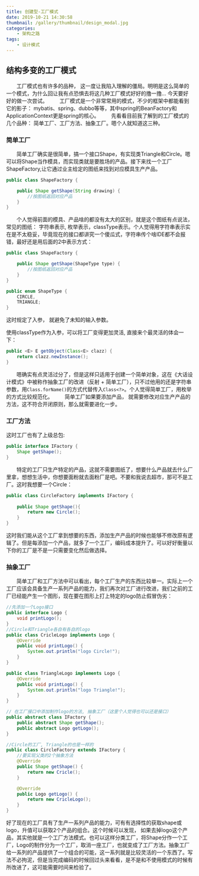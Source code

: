 ```yaml
---
title: 创建型-工厂模式
date: 2019-10-21 14:30:58
thumbnail: /gallery/thumbnail/design_modal.jpg
categories:
    - 架构之路
tags:
    - 设计模式
---
```


## 结构多变的工厂模式

&emsp;&emsp;工厂模式也有许多的品种， 这一度让我陷入理解的僵局。明明是这么简单的一个模式，为什么回让我有点恐惧去将这几种工厂模式好好的撸一撸... 今天要好好的做一次尝试。
&emsp;&emsp;工厂模式是一个非常常用的模式，不少的框架中都能看到它的影子： mybatis、spring、dubbo等等，其中spring的BeanFactory和ApplicationContext更是spring的核心。
&emsp;&emsp;先看看目前我了解到的工厂模式的几个品种： 简单工厂、工厂方法、抽象工厂。嗯个人就知道这三种。

<!-- more -->

### 简单工厂

&emsp;&emsp;简单工厂确实是很简单，搞一个接口Shape，有实现类Triangle和Circle。嗯可以将Shape当作模具，而实现类就是要胜场的产品。接下来找一个工厂ShapeFactory,让它通过业主给定的图纸来找到对应模具生产产品。
``` java
public class ShapeFactory {

    public Shape getShape(String drawing) {
        //按图纸返回对应产品
    }
}

```
&emsp;&emsp;个人觉得前面的模具、产品啥的都没有太大的区别，就是这个图纸有点说法，常见的图纸： 字符串表示, 枚举表示，classType表示。个人觉得用字符串表示实在是不太稳妥，毕竟现在的接口都讲究一个傻瓜式，字符串传个啥IDE都不会报错，最好还是用后面的2中表示方式：
``` java
public class ShapeFactory {

    public Shape getShape(ShapeType type) {
        //按图纸返回对应产品
    }
}

public enum ShapeType {
    CIRCLE,
    TRIANGLE;
}

```
这时规定了入参， 就避免了未知的输入参数。

使用classType作为入参，可以将工厂变得更加灵活, 直接来个最灵活的体会一下：
``` java
public <E> E getObject(Class<E> clazz) {
    return clazz.newInstance();
}
```
&emsp;&emsp;嗯确实有点灵活过分了，但是这样只适用于创建一个简单对象，这在《大话设计模式》中被称作抽象工厂的改进（反射 + 简单工厂），只不过他用的还是字符串参数，用`Class.forName()`的方式代替传入`Class<?>`。个人觉得简单工厂，用枚举的方式比较规范化。
&emsp;&emsp;简单工厂如果要添加产品， 就需要修改对应生产产品的方法，这不符合开闭原则，那么就需要进化一步。

### 工厂方法

这时工厂也有了上级总包:
``` java
public interface IFactory {
    Shape getShape();
}
```
&emsp;&emsp;特定的工厂只生产特定的产品，这就不需要图纸了，想要什么产品就去什么厂里拿，想想生活中，你想要面粉就去面粉厂是吧。不要和我说去超市，那可不是工厂。这时我想要一个Circle： 
``` java
public class CircleFactory implements IFactory {
    
    public Shape getShape(){
        return new Circle();
    }
}
```
这时我们能从这个工厂拿到想要的东西，添加生产产品的时候也能够不修改原有逻辑了。但是每添加一个产品，就多了一个工厂，编码成本提升了。可以好好衡量以下你的工厂是不是一只需要变化然后做选择。


### 抽象工厂

&emsp;&emsp;简单工厂和工厂方法中可以看出，每个工厂生产的东西比较单一。实际上一个工厂应该会具备生产一系列产品的能力，我们再次对工厂进行改进，我们之前的工厂已经能产生一个图形，现在要在图形上打上特定的logo防止假冒伪劣：
``` java
//先添加一个Logo接口
public interface Logo {
    void printLogo();
}
//Circle和Triangle各自有各自的logo
public class CricleLogo implements Logo {
    @Override
    public void printLogo() {
        System.out.println("logo Circle!");
    }
}

public class TriangleLogo implements Logo {
    @Override
    public void printLogo() {
        System.out.println("logo Triangle!");
    }
}

// 在工厂接口中添加制作logo的方法, 抽象工厂（这里个人觉得也可以还是接口）
public abstract class IFactory {
    public abstract Shape getShape();
    public abstract Logo getLogo();
}

//Circle的工厂, Triangle的也是一样的
public class CircleFactory extends IFactory {
    //要实现父类的2个抽象方法
    @Override
    public Shape getShape() {
        return new Cricle();
    }

    @Override
    public Logo getLogo() {
        return new CricleLogo();
    }
}
```
好了现在的工厂具有了生产一系列产品的能力，可有有选择性的获取shape或logo，升值可以获取2个产品的组合。这个时候可以发现， 如果去掉logo这个产品，其实他就是一个工厂方法模式。也可以这样分类工厂，将Shape分作一个工厂，Logo的制作分为一个工厂，取消一座工厂，也就变成了工厂方法。抽象工厂给一系列的产品提供了一个组合的可能，这一系列就是比较灵活的一个东西了。写法不必拘泥，但是当完成编码的时候回过头来看看，是不是和不使用模式的时候有所改进了，这可能需要时间来检验了。